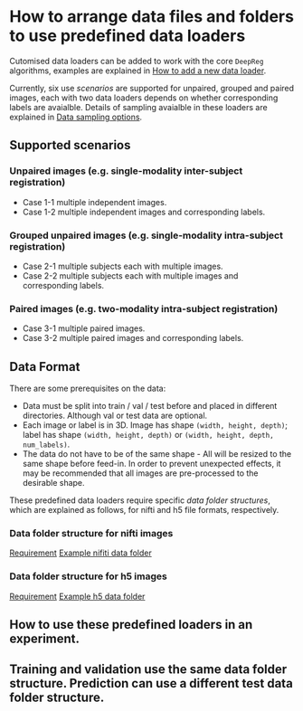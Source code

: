 # How to arrange data files and folders to use predefined data loaders

Cutomised data loaders can be added to work with the core `DeepReg` algorithms, examples
are explained in [How to add a new data loader](/add_loader.md).

Currently, six use _scenarios_ are supported for unpaired, grouped and paired images,
each with two data loaders depends on whether corresponding labels are avaialble.
Details of sampling avaialble in these loaders are explained in
[Data sampling options](tutorial_sampling.md).

## Supported scenarios

### Unpaired images (e.g. single-modality inter-subject registration)

- Case 1-1 multiple independent images.
- Case 1-2 multiple independent images and corresponding labels.

### Grouped unpaired images (e.g. single-modality intra-subject registration)

- Case 2-1 multiple subjects each with multiple images.
- Case 2-2 multiple subjects each with multiple images and corresponding labels.

### Paired images (e.g. two-modality intra-subject registration)

- Case 3-1 multiple paired images.
- Case 3-2 multiple paired images and corresponding labels.

## Data Format

There are some prerequisites on the data:

- Data must be split into train / val / test before and placed in different directories.
  Although val or test data are optional.
- Each image or label is in 3D. Image has shape `(width, height, depth)`; label has
  shape `(width, height, depth)` or `(width, height, depth, num_labels)`.
- The data do not have to be of the same shape - All will be resized to the same shape
  before feed-in. In order to prevent unexpected effects, it may be recommended that all
  images are pre-processed to the desirable shape.

These predefined data loaders require specific _data folder structures_, which are
explained as follows, for nifti and h5 file formats, respectively.

### Data folder structure for nifti images

[Requirement](tutorial/predefined_loader_nifti.md)
[Example nifiti data folder](../data/test/nifti)

### Data folder structure for h5 images

[Requirement](tutorial/predefined_loader_h5.md)
[Example h5 data folder](../data/test/h5)

## How to use these predefined loaders in an experiment.

## Training and validation use the same data folder structure. Prediction can use a different test data folder structure.

